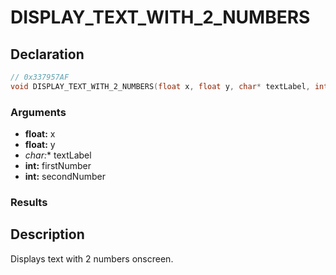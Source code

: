 # DISPLAY_TEXT_WITH_2_NUMBERS

## Declaration
```cpp
// 0x337957AF
void DISPLAY_TEXT_WITH_2_NUMBERS(float x, float y, char* textLabel, int firstNumber, int secondNumber);
```

### Arguments
- **float:** x
- **float:** y
- **char*:** textLabel
- **int:** firstNumber
- **int:** secondNumber

### Results

## Description
Displays text with 2 numbers onscreen.